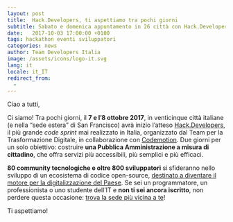 ```yaml
---
layout: post
title:  Hack.Developers, ti aspettiamo tra pochi giorni
subtitle: Sabato e domenica appuntamento in 26 città con Hack.Developers
date:   2017-10-03 17:00:00 +0100
tags: hackathon eventi sviluppatori
categories: news
author: Team Developers Italia
image: /assets/icons/logo-it.svg
lang: it
locale: it_IT
redirect_from:
  - 
---
```

Ciao a tutti,
 
Ci siamo! Tra pochi giorni, il **7 e l’8 ottobre 2017**, in venticinque città italiane (e nella “sede estera” di San Francisco) avrà inizio l’atteso [Hack.Developers](https://hack.developers.italia.it), il più grande *code sprint* mai realizzato in Italia, organizzato dal Team per la Trasformazione Digitale, in collaborazione con [Codemotion](https://www.codemotionworld.com). Due giorni per un solo obiettivo: costruire **una Pubblica Amministrazione a misura di cittadino**, che offra servizi più accessibili, più semplici e più efficaci.

**80 community tecnologiche e oltre 800 sviluppatori** si sfideranno nello sviluppo di un ecosistema di codice open-source, [destinato a diventare il motore per la digitalizzazione del Paese](https://hack.developers.italia.it/cose/). Se sei un programmatore, un professionista o uno studente dell’IT e **non ti sei ancora iscritto**, non perdere questa occasione: [trova la sede più vicina a te](https://hack.developers.italia.it/#sedi-registrazioni)!

Ti aspettiamo! 
